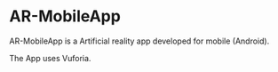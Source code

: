 # AR-MobileApp
AR-MobileApp is a Artificial reality app developed for mobile (Android).

The App uses Vuforia.
